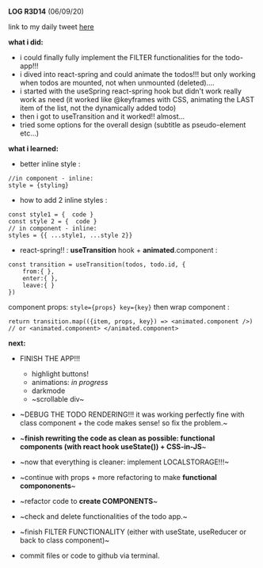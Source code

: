 **LOG R3D14** (06/09/20)

link to my daily tweet [here](https://twitter.com/Nightcoder2/status/1302494897052803072)


**what i did:**

- i could finally fully implement the FILTER functionalities for the todo-app!!! 
- i dived into react-spring and could animate the todos!!! but only working when todos are mounted, not when unmounted (deleted)....
 - i started with the useSpring react-spring hook but didn't work really work as need (it worked like @keyframes with CSS, animating the LAST item of the list, not the dynamically added todo)
 - then i got to useTransition and it worked!! almost...  
- tried some options for the overall design (subtitle as pseudo-element etc...) 

**what i learned:**

- better inline style :
```const styling = { } ; 
//in component - inline:
style = {styling}
```
- how to add 2 inline styles : 
```
const style1 = {  code }
const style 2 = {  code }
// in component - inline:
styles = {{ ...style1, ...style 2}}
```
- react-spring!! : **useTransition** hook + **animated**.component :
```
const transition = useTransition(todos, todo.id, {
    from:{ },
    enter:{ },
    leave:{ }
})
```
component props: ```style={props} key={key}```
then wrap component :
```
return transition.map(({item, props, key}) => <animated.component />) // or <animated.component> </animated.component>
```

**next:**

- FINISH THE APP!!! 
  - highlight buttons!
  - animations: *in progress*
  - darkmode
  - ~scrollable div~

- ~DEBUG THE TODO RENDERING!!! it was working perfectly fine with class component + the code makes sense! so fix the problem.~  
- ~**finish rewriting the code as clean as possible: functional components (with react hook useState()) + CSS-in-JS**~
- ~now that everything is cleaner: implement LOCALSTORAGE!!!~ 
- ~continue with props + more refactoring to make **functional compononents**~
- ~refactor code to **create COMPONENTS**~
- ~check and delete functionalities of the todo app.~
- ~finish FILTER FUNCTIONALITY (either with useState, useReducer or back to class component)~

- commit files or code to github via terminal. 

 
